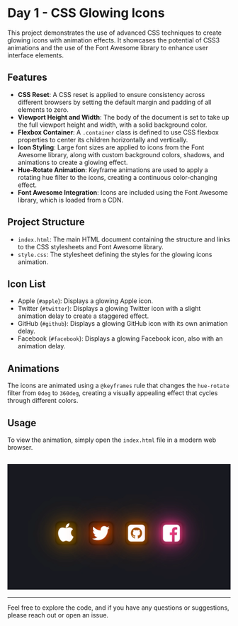# Day 1 - CSS Glowing Icons

This project demonstrates the use of advanced CSS techniques to create glowing icons with animation effects. It showcases the potential of CSS3 animations and the use of the Font Awesome library to enhance user interface elements.

## Features

- **CSS Reset**: A CSS reset is applied to ensure consistency across different browsers by setting the default margin and padding of all elements to zero.
- **Viewport Height and Width**: The body of the document is set to take up the full viewport height and width, with a solid background color.
- **Flexbox Container**: A `.container` class is defined to use CSS flexbox properties to center its children horizontally and vertically.
- **Icon Styling**: Large font sizes are applied to icons from the Font Awesome library, along with custom background colors, shadows, and animations to create a glowing effect.
- **Hue-Rotate Animation**: Keyframe animations are used to apply a rotating hue filter to the icons, creating a continuous color-changing effect.
- **Font Awesome Integration**: Icons are included using the Font Awesome library, which is loaded from a CDN.

## Project Structure

- `index.html`: The main HTML document containing the structure and links to the CSS stylesheets and Font Awesome library.
- `style.css`: The stylesheet defining the styles for the glowing icons animation.

## Icon List

- Apple (`#apple`): Displays a glowing Apple icon.
- Twitter (`#twitter`): Displays a glowing Twitter icon with a slight animation delay to create a staggered effect.
- GitHub (`#github`): Displays a glowing GitHub icon with its own animation delay.
- Facebook (`#facebook`): Displays a glowing Facebook icon, also with an animation delay.

## Animations

The icons are animated using a `@keyframes` rule that changes the `hue-rotate` filter from `0deg` to `360deg`, creating a visually appealing effect that cycles through different colors.

## Usage

To view the animation, simply open the `index.html` file in a modern web browser.

## 
![Glowing Icons](image.png)



---

Feel free to explore the code, and if you have any questions or suggestions, please reach out or open an issue.

